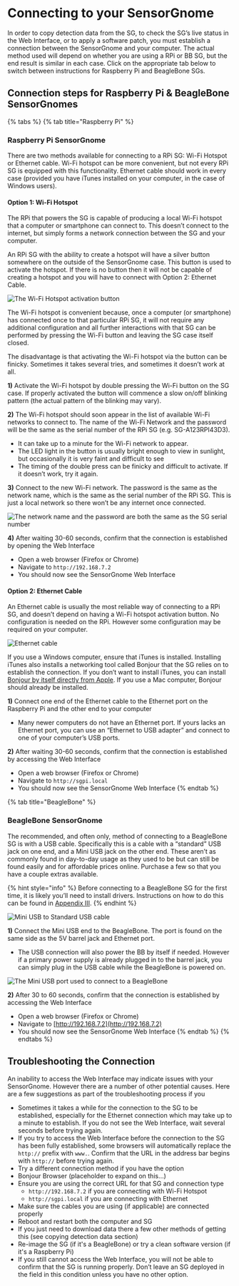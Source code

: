 # Connecting to your SensorGnome

In order to copy detection data from the SG, to check the SG’s live status in the Web Interface, or to apply a software patch, you must establish a connection between the SensorGnome and your computer. The actual method used will depend on whether you are using a RPi or BB SG, but the end result is similar in each case. Click on the appropriate tab below to switch between instructions for Raspberry Pi and BeagleBone SGs.

## Connection steps for Raspberry Pi & BeagleBone SensorGnomes

{% tabs %}
{% tab title="Raspberry Pi" %}
### Raspberry Pi SensorGnome

There are two methods available for connecting to a RPi SG: Wi-Fi Hotspot or Ethernet cable. Wi-Fi hotspot can be more convenient, but not every RPi SG is equipped with this functionality. Ethernet cable should work in every case \(provided you have iTunes installed on your computer, in the case of Windows users\).

#### Option 1: Wi-Fi Hotspot

The RPi that powers the SG is capable of producing a local Wi-Fi hotspot that a computer or smartphone can connect to. This doesn’t connect to the internet, but simply forms a network connection between the SG and your computer.

An RPi SG with the ability to create a hotspot will have a silver button somewhere on the outside of the SensorGnome case. This button is used to activate the hotspot. If there is no button then it will not be capable of creating a hotspot and you will have to connect with Option 2: Ethernet Cable.

![The Wi-Fi Hotspot activation button](.gitbook/assets/wifibutton.png)

The Wi-Fi hotspot is convenient because, once a computer \(or smartphone\) has connected once to that particular RPi SG, it will not require any additional configuration and all further interactions with that SG can be performed by pressing the Wi-Fi button and leaving the SG case itself closed.

The disadvantage is that activating the Wi-Fi hotspot via the button can be finicky. Sometimes it takes several tries, and sometimes it doesn’t work at all.

**1\)** Activate the Wi-Fi hotspot by double pressing the Wi-Fi button on the SG case. If properly activated the button will commence a slow on/off blinking pattern \(the actual pattern of the blinking may vary\).

**2\)** The Wi-Fi hotspot should soon appear in the list of available Wi-Fi networks to connect to. The name of the Wi-Fi Network and the password will be the same as the serial number of the RPi SG \(e.g. SG-A123RPI43D3\).

* It can take up to a minute for the Wi-Fi network to appear.
* The LED light in the button is usually bright enough to view in sunlight, but occasionally it is very faint and difficult to see
* The timing of the double press can be finicky and difficult to activate. If it doesn’t work, try it again.

**3\)** Connect to the new Wi-Fi network. The password is the same as the network name, which is the same as the serial number of the RPi SG. This is just a local network so there won’t be any internet once connected.

![The network name and the password are both the same as the SG serial number](.gitbook/assets/wifi.png)

**4\)** After waiting 30-60 seconds, confirm that the connection is established by opening the Web Interface

* Open a web browser \(Firefox or Chrome\)
* Navigate to `http://192.168.7.2`
* You should now see the SensorGnome Web Interface

#### Option 2: Ethernet Cable

An Ethernet cable is usually the most reliable way of connecting to a RPi SG, and doesn’t depend on having a Wi-Fi hotspot activation button. No configuration is needed on the RPi. However some configuration may be required on your computer.

![Ethernet cable](.gitbook/assets/ethernet.jpg)

If you use a Windows computer, ensure that iTunes is installed. Installing iTunes also installs a networking tool called Bonjour that the SG relies on to establish the connection. If you don’t want to install iTunes, you can install [Bonjour by itself directly from Apple](https://support.apple.com/kb/DL999?locale=en_CA). If you use a Mac computer, Bonjour should already be installed.

**1\)** Connect one end of the Ethernet cable to the Ethernet port on the Raspberry Pi and the other end to your computer

* Many newer computers do not have an Ethernet port. If yours lacks an Ethernet port, you can use an “Ethernet to USB adapter” and connect to one of your computer’s USB ports.

**2\)** After waiting 30-60 seconds, confirm that the connection is established by accessing the Web Interface

* Open a web browser \(Firefox or Chrome\)
* Navigate to `http://sgpi.local`
* You should now see the SensorGnome Web Interface
{% endtab %}

{% tab title="BeagleBone" %}
### BeagleBone SensorGnome

The recommended, and often only, method of connecting to a BeagleBone SG is with a USB cable. Specifically this is a cable with a “standard” USB jack on one end, and a Mini USB jack on the other end. These aren’t as commonly found in day-to-day usage as they used to be but can still be found easily and for affordable prices online. Purchase a few so that you have a couple extras available.

{% hint style="info" %}
Before connecting to a BeagleBone SG for the first time, it is likely you’ll need to install drivers. Instructions on how to do this can be found in [Appendix III](appendix_c.md). 
{% endhint %}

![Mini USB to Standard USB cable](.gitbook/assets/usbab.jpg)

**1\)** Connect the Mini USB end to the BeagleBone. The port is found on the same side as the 5V barrel jack and Ethernet port.

* The USB connection will also power the BB by itself if needed. However if a primary power supply is already plugged in to the barrel jack, you can simply plug in the USB cable while the BeagleBone is powered on.

![The Mini USB port used to connect to a BeagleBone](.gitbook/assets/bbusb.png)

**2\)** After 30 to 60 seconds, confirm that the connection is established by accessing the Web Interface

* Open a web browser \(Firefox or Chrome\) 
* Navigate to [http://192.168.7.2](http://192.168.7.2) 
* You should now see the SensorGnome Web Interface
{% endtab %}
{% endtabs %}

##  Troubleshooting the Connection

An inability to access the Web Interface may indicate issues with your SensorGnome. However there are a number of other potential causes. Here are a few suggestions as part of the troubleshooting process if you

* Sometimes it takes a while for the connection to the SG to be established, especially for the Ethernet connection which may take up to a minute to establish. If you do not see the Web Interface, wait several seconds before trying again.
* If you try to access the Web Interface before the connection to the SG has been fully established, some browsers will automatically replace the `http://` prefix with `www.`. Confirm that the URL in the address bar begins with `http://` before trying again.
* Try a different connection method if you have the option
* Bonjour Browser \(placeholder to expand on this…\)
* Ensure you are using the correct URL for that SG and connection type
  * `http://192.168.7.2` if you are connecting with Wi-Fi Hotspot
  * `http://sgpi.local` if you are connecting with Ethernet
* Make sure the cables you are using \(if applicable\) are connected properly
* Reboot and restart both the computer and SG
* If you just need to download data there a few other methods of getting this \(see copying detection data section\)
* Re-image the SG \(if it's a BeagleBone\) or try a clean software version \(if it's a Raspberry Pi\)
* If you still cannot access the Web Interface, you will not be able to confirm that the SG is running properly. Don’t leave an SG deployed in the field in this condition unless you have no other option. 

